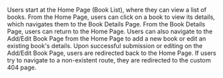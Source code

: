 
Users start at the Home Page (Book List), where they can view a list of books.
From the Home Page, users can click on a book to view its details, which navigates them to the Book Details Page.
From the Book Details Page, users can return to the Home Page.
Users can also navigate to the Add/Edit Book Page from the Home Page to add a new book or edit an existing book's details.
Upon successful submission or editing on the Add/Edit Book Page, users are redirected back to the Home Page.
If users try to navigate to a non-existent route, they are redirected to the custom 404 page.